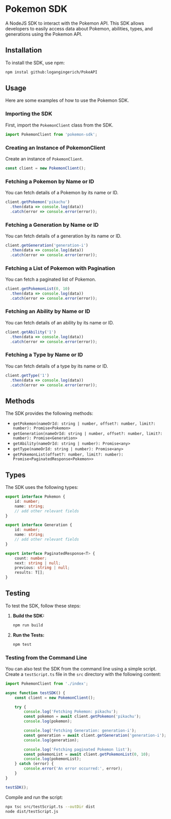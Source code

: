 # Pokemon SDK

A NodeJS SDK to interact with the Pokemon API. This SDK allows developers to easily access data about Pokemon, abilities, types, and generations using the Pokemon API.

## Installation

To install the SDK, use npm:

```bash
npm instal github:logangingerich/PokeAPI
```

## Usage

Here are some examples of how to use the Pokemon SDK.

### Importing the SDK

First, import the `PokemonClient` class from the SDK.

```typescript
import PokemonClient from 'pokemon-sdk';
```

### Creating an Instance of PokemonClient

Create an instance of `PokemonClient`.

```typescript
const client = new PokemonClient();
```

### Fetching a Pokemon by Name or ID

You can fetch details of a Pokemon by its name or ID.

```typescript
client.getPokemon('pikachu')
  .then(data => console.log(data))
  .catch(error => console.error(error));
```

### Fetching a Generation by Name or ID

You can fetch details of a generation by its name or ID.

```typescript
client.getGeneration('generation-i')
  .then(data => console.log(data))
  .catch(error => console.error(error));
```

### Fetching a List of Pokemon with Pagination

You can fetch a paginated list of Pokemon.

```typescript
client.getPokemonList(0, 10)
  .then(data => console.log(data))
  .catch(error => console.error(error));
```

### Fetching an Ability by Name or ID

You can fetch details of an ability by its name or ID.

```typescript
client.getAbility('1')
  .then(data => console.log(data))
  .catch(error => console.error(error));
```

### Fetching a Type by Name or ID

You can fetch details of a type by its name or ID.

```typescript
client.getType('1')
  .then(data => console.log(data))
  .catch(error => console.error(error));
```

## Methods

The SDK provides the following methods:

- `getPokemon(nameOrId: string | number, offset?: number, limit?: number): Promise<Pokemon>`
- `getGeneration(nameOrId: string | number, offset?: number, limit?: number): Promise<Generation>`
- `getAbility(nameOrId: string | number): Promise<any>`
- `getType(nameOrId: string | number): Promise<any>`
- `getPokemonList(offset?: number, limit?: number): Promise<PaginatedResponse<Pokemon>>`

## Types

The SDK uses the following types:

```typescript
export interface Pokemon {
    id: number;
    name: string;
    // add other relevant fields
}

export interface Generation {
    id: number;
    name: string;
    // add other relevant fields
}

export interface PaginatedResponse<T> {
    count: number;
    next: string | null;
    previous: string | null;
    results: T[];
}
```

## Testing

To test the SDK, follow these steps:

1. **Build the SDK:**

   ```bash
   npm run build
   ```

2. **Run the Tests:**

   ```bash
   npm test
   ```

### Testing from the Command Line

You can also test the SDK from the command line using a simple script. Create a `testScript.ts` file in the `src` directory with the following content:

```typescript
import PokemonClient from './index';

async function testSDK() {
    const client = new PokemonClient();

    try {
        console.log('Fetching Pokemon: pikachu');
        const pokemon = await client.getPokemon('pikachu');
        console.log(pokemon);

        console.log('Fetching Generation: generation-i');
        const generation = await client.getGeneration('generation-i');
        console.log(generation);

        console.log('Fetching paginated Pokemon list');
        const pokemonList = await client.getPokemonList(0, 10);
        console.log(pokemonList);
    } catch (error) {
        console.error('An error occurred:', error);
    }
}

testSDK();
```

Compile and run the script:

```bash
npx tsc src/testScript.ts --outDir dist
node dist/testScript.js
```

